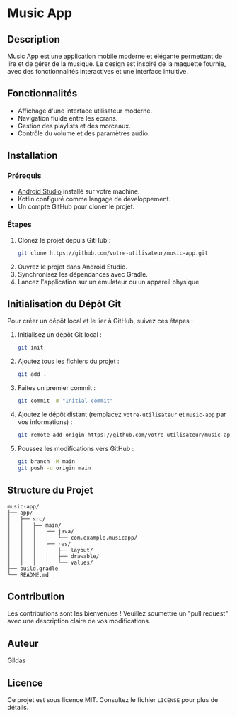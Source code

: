 # Music App

## Description
Music App est une application mobile moderne et élégante permettant de lire et de gérer de la musique. Le design est inspiré de la maquette fournie, avec des fonctionnalités interactives et une interface intuitive.

## Fonctionnalités
- Affichage d'une interface utilisateur moderne.
- Navigation fluide entre les écrans.
- Gestion des playlists et des morceaux.
- Contrôle du volume et des paramètres audio.

## Installation

### Prérequis
- [Android Studio](https://developer.android.com/studio) installé sur votre machine.
- Kotlin configuré comme langage de développement.
- Un compte GitHub pour cloner le projet.

### Étapes
1. Clonez le projet depuis GitHub :
   ```bash
   git clone https://github.com/votre-utilisateur/music-app.git
   ```
2. Ouvrez le projet dans Android Studio.
3. Synchronisez les dépendances avec Gradle.
4. Lancez l'application sur un émulateur ou un appareil physique.

## Initialisation du Dépôt Git

Pour créer un dépôt local et le lier à GitHub, suivez ces étapes :

1. Initialisez un dépôt Git local :
   ```bash
   git init
   ```

2. Ajoutez tous les fichiers du projet :
   ```bash
   git add .
   ```

3. Faites un premier commit :
   ```bash
   git commit -m "Initial commit"
   ```

4. Ajoutez le dépôt distant (remplacez `votre-utilisateur` et `music-app` par vos informations) :
   ```bash
   git remote add origin https://github.com/votre-utilisateur/music-app.git
   ```

5. Poussez les modifications vers GitHub :
   ```bash
   git branch -M main
   git push -u origin main
   ```

## Structure du Projet

```plaintext
music-app/
├── app/
│   ├── src/
│   │   ├── main/
│   │   │   ├── java/
│   │   │   │   └── com.example.musicapp/
│   │   │   ├── res/
│   │   │   │   ├── layout/
│   │   │   │   ├── drawable/
│   │   │   │   └── values/
├── build.gradle
└── README.md
```

## Contribution
Les contributions sont les bienvenues ! Veuillez soumettre un "pull request" avec une description claire de vos modifications.

## Auteur
Gildas

## Licence
Ce projet est sous licence MIT. Consultez le fichier `LICENSE` pour plus de détails.
